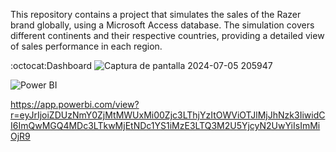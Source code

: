 This repository contains a project that simulates the sales of the Razer brand globally, using a Microsoft Access database. The simulation covers different continents and their respective countries, providing a detailed view of sales performance in each region.

:octocat:Dashboard
![Captura de pantalla 2024-07-05 205947](https://github.com/YoyLopez/Razer_Analytics_by_Continent/assets/172577623/571988c4-d0a7-4988-a237-d7d7aa9912e4)


![Power BI](https://img.shields.io/badge/-PowerBI-F7DF1E?style=flat&logo=PowerBI)

https://app.powerbi.com/view?r=eyJrIjoiZDUzNmY0ZjMtMWUxMi00Zjc3LThjYzItOWViOTJlMjJhNzk3IiwidCI6ImQwMGQ4MDc3LTkwMjEtNDc1YS1iMzE3LTQ3M2U5YjcyN2UwYiIsImMiOjR9
